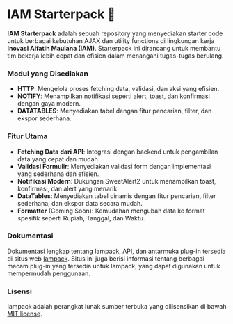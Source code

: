 # IAM Starterpack 🚀

**IAM Starterpack** adalah sebuah repository yang menyediakan starter code untuk berbagai kebutuhan AJAX dan utility functions di lingkungan kerja **Inovasi Alfatih Maulana (IAM)**. Starterpack ini dirancang untuk membantu tim bekerja lebih cepat dan efisien dalam menangani tugas-tugas berulang.

### Modul yang Disediakan

- **HTTP**: Mengelola proses fetching data, validasi, dan aksi yang efisien.
- **NOTIFY**: Menampilkan notifikasi seperti alert, toast, dan konfirmasi dengan gaya modern.
- **DATATABLES**: Menyediakan tabel dengan fitur pencarian, filter, dan ekspor sederhana.

### Fitur Utama

- **Fetching Data dari API**: Integrasi dengan backend untuk pengambilan data yang cepat dan mudah.
- **Validasi Formulir**: Menyediakan validasi form dengan implementasi yang sederhana dan efisien.
- **Notifikasi Modern**: Dukungan SweetAlert2 untuk menampilkan toast, konfirmasi, dan alert yang menarik.
- **DataTables**: Menyediakan tabel dinamis dengan fitur pencarian, filter sederhana, dan ekspor data secara mudah.
- **Formatter** (Coming Soon): Kemudahan mengubah data ke format spesifik seperti Rupiah, Tanggal, dan Waktu.

### Dokumentasi

Dokumentasi lengkap tentang Iampack, API, dan antarmuka plug-in tersedia di situs web [Iampack](https://iam-starterpack.iamevent.my.id/). Situs ini juga berisi informasi tentang berbagai macam plug-in yang tersedia untuk Iampack, yang dapat digunakan untuk mempermudah penggunaan.

### Lisensi

Iampack adalah perangkat lunak sumber terbuka yang dilisensikan di bawah [MIT license](https://opensource.org/licenses/MIT).
